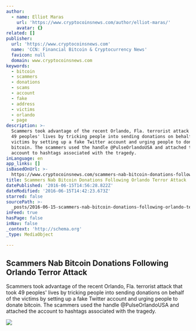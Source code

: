 ```yaml
---
author:
  - name: Elliot Maras
    url: 'https://www.cryptocoinsnews.com/author/elliot-maras/'
    avatar: {}
related: []
publisher:
  url: 'https://www.cryptocoinsnews.com'
  name: 'CCN: Financial Bitcoin & Cryptocurrency News'
  favicon: null
  domain: www.cryptocoinsnews.com
keywords:
  - bitcoin
  - scammers
  - donations
  - scams
  - account
  - fake
  - address
  - victims
  - orlando
  - page
description: >-
  Scammers took advantage of the recent Orlando, Fla. terrorist attack that took
  49 peoples' lives by tricking people into sending donations on behalf of the
  victims by setting up a fake Twitter account and urging people to donate
  bitcoin. The scammers used the handle @PulseOrlandoUSA and attached the
  account to hashtags associated with the tragedy.
inLanguage: en
app_links: []
isBasedOnUrl: >-
  https://www.cryptocoinsnews.com/scammers-nab-bitcoin-donations-following-orlando-terror-attack/
title: Scammers Nab Bitcoin Donations Following Orlando Terror Attack
datePublished: '2016-06-15T14:56:28.822Z'
dateModified: '2016-06-15T14:42:23.673Z'
starred: false
sourcePath: >-
  _posts/2016-06-15-scammers-nab-bitcoin-donations-following-orlando-terror-atta.md
inFeed: true
hasPage: false
inNav: false
_context: 'http://schema.org'
_type: MediaObject

---
```

<article style=""><h1>Scammers Nab Bitcoin Donations Following Orlando Terror Attack</h1><p>Scammers took advantage of the recent Orlando, Fla. terrorist attack that took 49 peoples' lives by tricking people into sending donations on behalf of the victims by setting up a fake Twitter account and urging people to donate bitcoin. The scammers used the handle @PulseOrlandoUSA and attached the account to hashtags associated with the tragedy.</p><img src="https://www.cryptocoinsnews.com/wp-content/uploads/2016/06/Twitter-scam-image-1024x503.jpg" /></article>